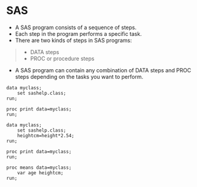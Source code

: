 # SAS

- A SAS program consists of a sequence of steps.
- Each step in the program performs a specific task. 
- There are two kinds of steps in SAS programs: 
> - DATA steps
> - PROC or procedure steps
- A SAS program can contain any combination of DATA steps and PROC steps depending on the tasks you want to perform.

```sas
data myclass;
    set sashelp.class;
run;

proc print data=myclass;
run;
```

```sas
data myclass;
    set sashelp.class;
    heightcm=height*2.54;
run;

proc print data=myclass;
run;

proc means data=myclass;
    var age heightcm;
run;
```